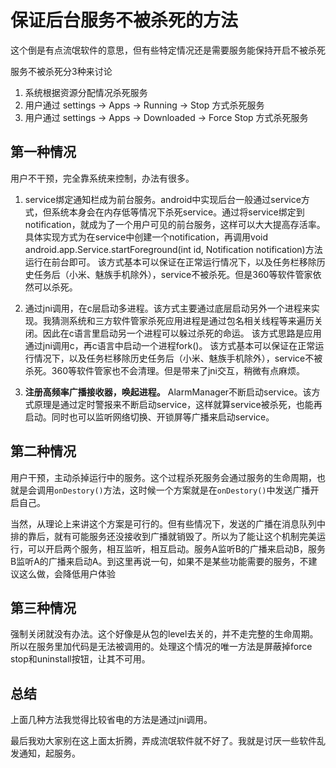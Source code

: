 # 保证后台服务不被杀死的方法

这个倒是有点流氓软件的意思，但有些特定情况还是需要服务能保持开启不被杀死

服务不被杀死分3种来讨论
1. 系统根据资源分配情况杀死服务
2. 用户通过 settings -> Apps -> Running -> Stop 方式杀死服务
3. 用户通过 settings -> Apps -> Downloaded -> Force Stop 方式杀死服务

## 第一种情况

用户不干预，完全靠系统来控制，办法有很多。

1. service绑定通知栏成为前台服务。android中实现后台一般通过service方式，但系统本身会在内存低等情况下杀死service。通过将service绑定到notification，就成为了一个用户可见的前台服务，这样可以大大提高存活率。具体实现方式为在service中创建一个notification，再调用void android.app.Service.startForeground(int id, Notification notification)方法运行在前台即可。
该方式基本可以保证在正常运行情况下，以及任务栏移除历史任务后（小米、魅族手机除外），service不被杀死。但是360等软件管家依然可以杀死。
        
2. 通过jni调用，在c层启动多进程。该方式主要通过底层启动另外一个进程来实现。我猜测系统和三方软件管家杀死应用进程是通过包名相关线程等来遍历关闭。因此在c语言里启动另一个进程可以躲过杀死的命运。
该方式思路是应用通过jni调用c，再c语言中启动一个进程fork()。
该方式基本可以保证在正常运行情况下，以及任务栏移除历史任务后（小米、魅族手机除外），service不被杀死。360等软件管家也不会清理。但是带来了jni交互，稍微有点麻烦。

3. **注册高频率广播接收器，唤起进程。** AlarmManager不断启动service。该方式原理是通过定时警报来不断启动service，这样就算service被杀死，也能再启动。同时也可以监听网络切换、开锁屏等广播来启动service。

## 第二种情况

用户干预，主动杀掉运行中的服务。这个过程杀死服务会通过服务的生命周期，也就是会调用`onDestory()`方法，这时候一个方案就是在`onDestory()`中发送广播开启自己。

当然，从理论上来讲这个方案是可行的。但有些情况下，发送的广播在消息队列中排的靠后，就有可能服务还没接收到广播就销毁了。所以为了能让这个机制完美运行，可以开启两个服务，相互监听，相互启动。服务A监听B的广播来启动B，服务B监听A的广播来启动A。到这里再说一句，如果不是某些功能需要的服务，不建议这么做，会降低用户体验

## 第三种情况

强制关闭就没有办法。这个好像是从包的level去关的，并不走完整的生命周期。所以在服务里加代码是无法被调用的。处理这个情况的唯一方法是屏蔽掉force stop和uninstall按钮，让其不可用。


## 总结

上面几种方法我觉得比较省电的方法是通过jni调用。

最后我劝大家别在这上面太折腾，弄成流氓软件就不好了。我就是讨厌一些软件乱发通知，起服务。
<!--stackedit_data:
eyJoaXN0b3J5IjpbMTE5OTk5NzI0Nl19
-->